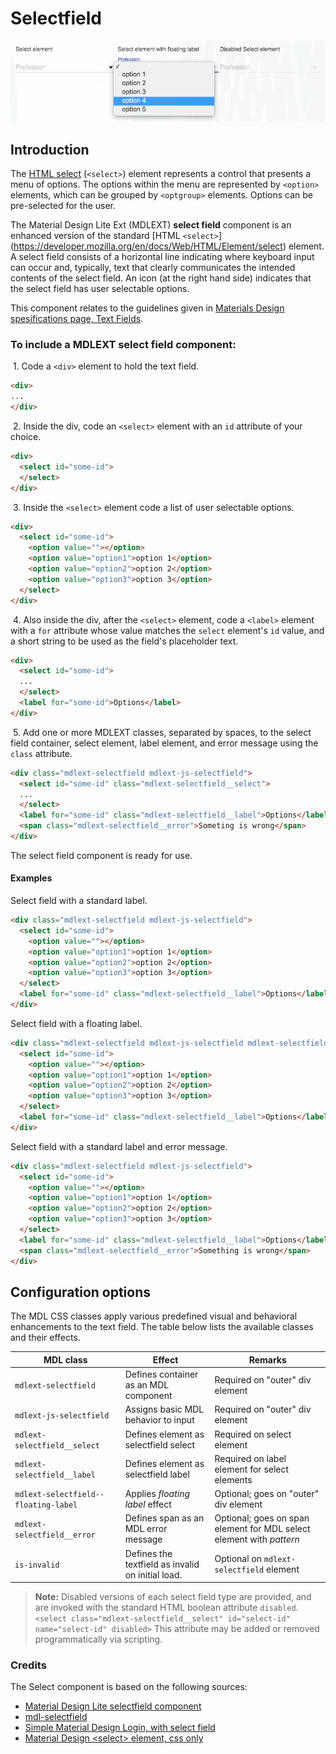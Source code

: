 # Selectfield
![Selectfield](../../etc/select-element.png)

## Introduction
The [HTML select](https://developer.mozilla.org/en/docs/Web/HTML/Element/select) (`<select>`) element represents 
a control that presents a menu of options. The options within the menu are represented by `<option>` elements, 
which can be grouped by ```<optgroup>``` elements. Options can be pre-selected for the user.

The Material Design Lite Ext (MDLEXT) **select field** component is an enhanced version of the standard 
[HTML `<select>`] (https://developer.mozilla.org/en/docs/Web/HTML/Element/select) element.
A select field consists of a horizontal line indicating where keyboard input can occur and, typically, text that clearly communicates 
the intended contents of the select field. An icon (at the right hand side) indicates that the select field has user selectable options. 

This component relates to the guidelines given in [Materials Design spesifications page, Text Fields](http://www.google.com/design/spec/components/text-fields.html). 

### To include a MDLEXT **select field** component:

&nbsp;1. Code a `<div>` element to hold the text field.
```html
<div>
...
</div>
```

&nbsp;2. Inside the div, code an `<select>` element with an `id` attribute of your choice.
```html
<div>
  <select id="some-id">
  </select>
</div>
```

&nbsp;3. Inside the `<select>` element code a list of user selectable options.
```html
<div>
  <select id="some-id">
    <option value=""></option>
    <option value="option1">option 1</option>
    <option value="option2">option 2</option>
    <option value="option3">option 3</option>
  </select>
</div>
```

&nbsp;4. Also inside the div, after the `<select>` element, code a `<label>` element with a `for` attribute 
whose value matches the `select` element's `id` value, and a short string to be used as the field's placeholder text.
```html
<div>
  <select id="some-id">
  ...
  </select>
  <label for="some-id">Options</label>
</div>
```

&nbsp;5. Add one or more MDLEXT classes, separated by spaces, to the select field container, 
select element, label element, and error message using the `class` attribute.
```html
<div class="mdlext-selectfield mdlext-js-selectfield">
  <select id="some-id" class="mdlext-selectfield__select">
  ...
  </select>
  <label for="some-id" class="mdlext-selectfield__label">Options</label>
  <span class="mdlext-selectfield__error">Someting is wrong</span>
</div>
```
The select field component is ready for use.

#### Examples

Select field with a standard label.
```html
<div class="mdlext-selectfield mdlext-js-selectfield">
  <select id="some-id">
    <option value=""></option>
    <option value="option1">option 1</option>
    <option value="option2">option 2</option>
    <option value="option3">option 3</option>
  </select>
  <label for="some-id" class="mdlext-selectfield__label">Options</label>
</div>
```

Select field with a floating label.
```html
<div class="mdlext-selectfield mdlext-js-selectfield mdlext-selectfield--floating-label">
  <select id="some-id">
    <option value=""></option>
    <option value="option1">option 1</option>
    <option value="option2">option 2</option>
    <option value="option3">option 3</option>
  </select>
  <label for="some-id" class="mdlext-selectfield__label">Options</label>
</div>
```

Select field with a standard label and error message.
```html
<div class="mdlext-selectfield mdlext-js-selectfield">
  <select id="some-id">
    <option value=""></option>
    <option value="option1">option 1</option>
    <option value="option2">option 2</option>
    <option value="option3">option 3</option>
  </select>
  <label for="some-id" class="mdlext-selectfield__label">Options</label>
  <span class="mdlext-selectfield__error">Something is wrong</span>
</div>
```


## Configuration options

The MDL CSS classes apply various predefined visual and behavioral enhancements to the text field. The table below lists the available classes and their effects.

| MDL class | Effect | Remarks |
|-----------|--------|---------|
| `mdlext-selectfield` | Defines container as an MDL component | Required on "outer" div element|
| `mdlext-js-selectfield` | Assigns basic MDL behavior to input | Required on "outer" div element |
| `mdlext-selectfield__select` | Defines element as selectfield select | Required on select element |
| `mdlext-selectfield__label` | Defines element as selectfield label | Required on label element for select elements |
| `mdlext-selectfield--floating-label` | Applies *floating label* effect | Optional; goes on "outer" div element |
| `mdlext-selectfield__error` | Defines span as an MDL error message | Optional; goes on span element for MDL select element with *pattern*|
| `is-invalid` | Defines the textfield as invalid on initial load. | Optional on `mdlext-selectfield` element |
<!--
| `mdlext-selectfield--expandable` | Defines a div as an MDL expandable select field container | For expandable select fields, required on "outer" div element |
| `mdl-button` | Defines label as an MDL icon button | For expandable select fields, required on "outer" div's label element |
| `mdl-js-button` | Assigns basic behavior to icon container | For expandable input fields, required on "outer" div's label element |
| `mdl-button--icon` | Defines label as an MDL icon container | For expandable select fields, required on "outer" div's label element |
| `mdl-input__expandable-holder` | Defines a container as an MDL component | For expandable select fields, required on "inner" div element |
-->

>**Note:** Disabled versions of each select field type are provided, and are invoked with the standard HTML boolean attribute `disabled`. `<select class="mdlext-selectfield__select" id="select-id" name="select-id" disabled>`
>This attribute may be added or removed programmatically via scripting.

### Credits 
The Select component is based on the following sources:
* [Material Design Lite selectfield component](https://github.com/mebibou/mdl-selectfield) 
* [mdl-selectfield](https://github.com/MEYVN-digital/mdl-selectfield)
* [Simple Material Design Login, with select field](http://codepen.io/michaelschofield/pen/qEzWaM)
* [Material Design &lt;select&gt; element, css only](http://codepen.io/pudgereyem/pen/PqBxQx)
